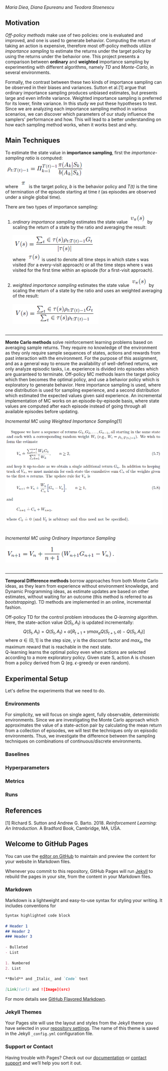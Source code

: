 _Maria Diea_, _Diana Epureanu_ and _Teodora Stoenescu_

## Motivation

_Off-policy methods_ make use of two policies: one is evaluated and improved, and one is used to generate behavior. Computing the return of taking an action is expensive, therefore most off-policy methods utilize _importance sampling_ to estimate the returns under the target policy by using the returns under the behavior one. This project presents a comparison between **ordinary** and **weighted** importance sampling by experimenting with different algorithms, namely _TD_ and _Monte-Carlo_, in several environments. 

Formally, the contrast between these two kinds of importance sampling can be observed in their biases and variances. Sutton et al.[1] argue that ordinary importance sampling produces unbiased estimates, but presents large and even infinite variance. Weighted importance sampling is preferred for its lower, finite variance. In this study we put these hypotheses to test. Since we are analyzing each importance sampling method in various scenarios, we can discover which parameters of our study influence the samplers' performance and how. This will lead to a better understanding on how each sampling method works, when it works best and why.  

## Main Techniques

To estimate the state value in **importance sampling**, first the _importance-sampling ratio_ is computed: <br>
![Image](/assets/images/f1.PNG) <br>
where ![Image](/assets/images/pi.PNG) is the target policy, *b* is the behavior policy and *T(t)* is the time of termination of the episode starting at time *t* (as episodes are observed under a single global time).



There are two types of importance sampling:
1. _ordinary importance sampling_ estimates the state value ![Image](/assets/images/statevalue.PNG) by scaling the return of a state by the ratio and averaging the result: <br> <br>
![Image](/assets/images/ordinary.PNG) <br> where ![Image](/assets/images/tau.PNG) is used to denote all time steps in which state s was visited (for a every-visit approach) or all the time steps where s was visited for the first time within an episode (for a first-visit approach).


2. _weighted importance sampling_ estimates the state value ![Image](/assets/images/statevalue.PNG) by scaling the return of a state by the ratio and uses an weighted averaging of the result:<br> <br>
![Image](/assets/images/weighted.PNG) <br> <br>


---

**Monte Carlo methods** solve reinforcement learning problems based on averaging sample returns. They require no knowledge of the environment as they only require sample sequences of states, actions and rewards from past interaction with the environment. For the purpose of this assignment, and as a general way to ensure the availability of well-defined returns, we only analyze episodic tasks, i.e. experience is divided into episodes which are guaranteed to terminate. Off-policy MC methods learn the target policy which then becomes the optimal policy, and use a behavior policy which is exploratory to generate behavior. Here importance sampling is used, where one distribution is used for sampling experience, and a second distribution which estimated the expected values given said experience. An incremental implementation of MC works on an episode-by-episode basis, where state values are computed after each episode instead of going through all available episodes before updating.<br>

*Incremental MC using Weighted Importance Sampling*[1] <br> <br>
 ![Image](/assets/images/mcweighted.PNG) <br> <br>
 
 
*Incremental MC using Ordinary Importance Sampling* <br> <br>
 ![Image](/assets/images/mcordinary.PNG) <br> <br>
 
 ---

**Temporal Difference methods** borrow approaches from both Monte Carlo ideas, as they learn from experience without environment knowledge, and Dynamic Programming ideas, as estimate updates are based on other estimates, without waiting for an outcome (this method is referred to as _bootstrapping_). TD methods are implemented in an online, incremental fashion. 

Off-policy TD for the control problem introduces the _Q-learning_ algorithm. Here, the state-action value $Q(S_t, A_t)$ is updated incrementally:
$$Q(S_t, A_t) = Q(S_t, A_t) + \alpha[R_{t+1} + \gamma max_a Q(S_{t+1}, a) - Q(S_t, A_t)]$$
where $\alpha\in(0,1]$ is the step size, $\gamma$ is the discount factor and $max_a$, the maximum reward that is reachable in the next state. <br>
Q-learning learns the optimal policy even when actions are selected according to a more exploratory policy. Given state S, action A is chosen from a policy derived from Q (eg. $\epsilon$-greedy or even random).

## Experimental Setup

Let's define the experiments that we need to do.

### Environments
For simplicity, we will focus on single agent, fully observable, deterministic environments. Since we are investigating the Monte Carlo approach which approximates the value of a state-action pair by calculating the mean return from a collection of episodes, we will test the techniques only on episodic environments. Thus, we  investigate the difference between the sampling techniques on combinations of continuous/discrete environments. 

### Baselines

### Hyperparameters

### Metrics

### Runs


## References
[1] Richard S. Sutton and Andrew G. Barto. 2018. _Reinforcement Learning: An Introduction_. A Bradford Book, Cambridge, MA, USA.


## Welcome to GitHub Pages

You can use the [editor on GitHub](https://github.com/mariadiea/RL-reproducible/edit/gh-pages/index.md) to maintain and preview the content for your website in Markdown files.

Whenever you commit to this repository, GitHub Pages will run [Jekyll](https://jekyllrb.com/) to rebuild the pages in your site, from the content in your Markdown files.

### Markdown

Markdown is a lightweight and easy-to-use syntax for styling your writing. It includes conventions for

```markdown
Syntax highlighted code block

# Header 1
## Header 2
### Header 3

- Bulleted
- List

1. Numbered
2. List

**Bold** and _Italic_ and `Code` text

[Link](url) and ![Image](src)
```

For more details see [GitHub Flavored Markdown](https://guides.github.com/features/mastering-markdown/).

### Jekyll Themes

Your Pages site will use the layout and styles from the Jekyll theme you have selected in your [repository settings](https://github.com/mariadiea/RL-reproducible/settings). The name of this theme is saved in the Jekyll `_config.yml` configuration file.

### Support or Contact

Having trouble with Pages? Check out our [documentation](https://docs.github.com/categories/github-pages-basics/) or [contact support](https://github.com/contact) and we’ll help you sort it out.
